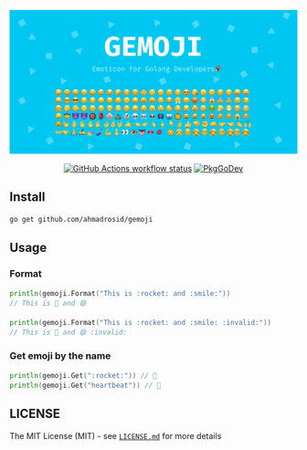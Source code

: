 ![](/gemoji.png)

<p align="center">
  <a href="https://github.com/ahmadrosid/gemoji/actions"
    ><img
      src="https://github.com/ahmadrosid/gemoji/workflows/build/badge.svg"
      alt="GitHub Actions workflow status"
  /></a>
  <a href="https://pkg.go.dev/badge/github.com/ahmadrosid/gemoji"
    ><img
      src="https://camo.githubusercontent.com/a640060291033ca59a91868a40c3b60c534b7ca7f2d1d9d56ee1d2f641357090/68747470733a2f2f706b672e676f2e6465762f62616467652f6769746875622e636f6d2f66617469682f636f6c6f72"
      alt="PkgGoDev"
  /></a>
</p>

## Install
```bash
go get github.com/ahmadrosid/gemoji
```

## Usage

### Format
```go
println(gemoji.Format("This is :rocket: and :smile:"))
// This is 🚀 and 😄

println(gemoji.Format("This is :rocket: and :smile: :invalid:"))
// This is 🚀 and 😄 :invalid:
```

### Get emoji by the name
```go
println(gemoji.Get(":rocket:")) // 🚀
println(gemoji.Get("heartbeat")) // 💓
```

## LICENSE
The MIT License (MIT) - see [`LICENSE.md`](https://github.com/ahmadrosid/gemoji/blob/master/LICENSE.md) for more details
